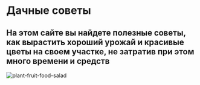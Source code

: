 # Дачные советы
## На этом сайте вы найдете полезные советы, как вырастить хороший урожай и красивые цветы на своем участке, не затратив при этом много времени и средств

![plant-fruit-food-salad](https://user-images.githubusercontent.com/57675749/179950283-a882662c-3bd1-441f-a122-3ef33066b920.jpeg)
